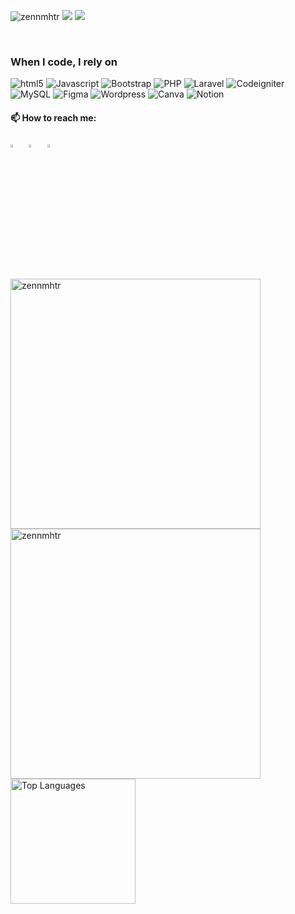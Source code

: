 

<p align="left"> 
  <img src="https://komarev.com/ghpvc/?username=zennmhtr&label=Profile%20views&color=0e75b6&style=flat" alt="zennmhtr" /> 
  <img src="https://visitor-badge.laobi.icu/badge?page_id=zennmhtr.zennmhtr" />
  <a href="https://github.com/zennmhtr"><img src="https://img.shields.io/github/followers/zennmhtr?label=followers&style=social"/></a>
</p>
<br/>

<h3>When I code, I rely on</h3>
<p>
  <img alt="html5" src="https://img.shields.io/badge/-HTML5-E34F26?style=flat-square&logo=html5&logoColor=white" />
  <img alt="Javascript" src="https://img.shields.io/badge/-Javascript-f7df1c?style=flat-square&logo=javascript&logoColor=black" />
  <img alt="Bootstrap" src="https://img.shields.io/badge/-Bootstrap-7953b3?style=flat-square&logo=bootstrap&logoColor=black" />
  <img alt="PHP" src="https://img.shields.io/badge/-PHP-777bb4?style=flat-square&logo=php&logoColor=white" />
  <img alt="Laravel" src="https://img.shields.io/badge/-Laravel-ff2d20?style=flat-square&logo=laravel&logoColor=black" />
  <img alt="Codeigniter" src="https://img.shields.io/badge/-Codeigniter-ef4223?style=flat-square&logo=codeigniter&logoColor=black" />
  <img alt="MySQL" src="https://img.shields.io/badge/-MySQL-4479A1?style=flat-square&logo=mysql&logoColor=white" />
  <img alt="Figma" src="https://img.shields.io/badge/-Figma-f24e1e?style=flat-square&logo=figma&logoColor=black" />
  <img alt="Wordpress" src="https://img.shields.io/badge/-Wordpress-093fb4?style=flat-square&logo=wordpress&logoColor=white" />
  <img alt="Canva" src="https://img.shields.io/badge/-Canva-00c4cc?style=flat-square&logo=canva&logoColor=white" />
  <img alt="Notion" src="https://img.shields.io/badge/-Notion-000000?style=flat-square&logo=notion&logoColor=white" />


 #### 📫 How to reach me:
  
[<img src="https://img.icons8.com/color/48/000000/linkedin.png" width="3.5%"/>](https://www.linkedin.com/in/zennmhtr/) &nbsp; [<img src="https://img.icons8.com/fluent/48/000000/instagram-new.png" width="3.5%"/>](https://www.instagram.com/zennmhtr/) &nbsp; <a href="mailto:zainimhtr12@gmail.com"> <img src="https://img.icons8.com/fluent/48/000000/gmail.png" width="3.5%"/>

<br/>
<br/>
<br/>

<p align = "left">
  <img src = "https://github-readme-stats.vercel.app/api?username=zennmhtr&show_icons=true&theme=bear" alt="zennmhtr" width = 400>
  <img src = "https://github-readme-streak-stats.herokuapp.com/?user=zennmhtr&theme=dark&hide_border=true" alt="zennmhtr" width = 400>
  <img src="https://github-readme-stats.vercel.app/api/top-langs/?username=zennmhtr&theme=dark&hide_border=false&include_all_commits=false&count_private=false&layout=compact" alt="Top Languages" width="200">
</p>
